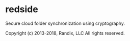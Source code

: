 redside
=======

Secure cloud folder synchronization using cryptography.


Copyright (c) 2013-2018, Randix, LLC
All rights reserved.

